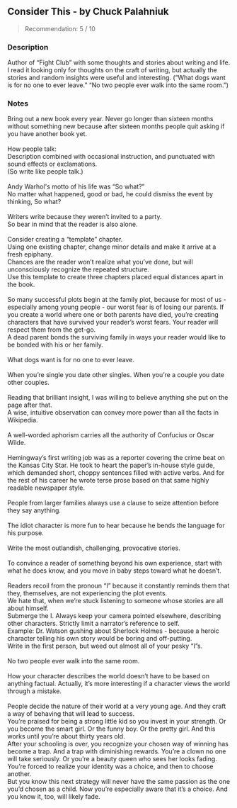 ## Consider This - by Chuck Palahniuk
> Recommendation: 5 / 10
    
### Description
Author of “Fight Club” with some thoughts and stories about writing and life.  I read it looking only for thoughts on the craft of writing, but actually the stories and random insights were useful and interesting. (“What dogs want is for no one to ever leave.” “No two people ever walk into the same room.”)
    
### Notes
Bring out a new book every year. Never go longer than sixteen months without something new because after sixteen months people quit asking if you have another book yet.<br>
<br>
How people talk: <br>
Description combined with occasional instruction, and punctuated with sound effects or exclamations.<br>
(So write like people talk.)<br>
<br>
Andy Warhol's motto of his life was “So what?”<br>
No matter what happened, good or bad, he could dismiss the event by thinking, So what?<br>
<br>
Writers write because they weren’t invited to a party.<br>
So bear in mind that the reader is also alone.<br>
<br>
Consider creating a “template” chapter.<br>
Using one existing chapter, change minor details and make it arrive at a fresh epiphany. <br>
Chances are the reader won’t realize what you’ve done, but will unconsciously recognize the repeated structure.<br>
Use this template to create three chapters placed equal distances apart in the book.<br>
<br>
So many successful plots begin at the family plot, because for most of us - especially among young people - our worst fear is of losing our parents. If you create a world where one or both parents have died, you’re creating characters that have survived your reader’s worst fears. Your reader will respect them from the get-go.<br>
A dead parent bonds the surviving family in ways your reader would like to be bonded with his or her family.<br>
<br>
What dogs want is for no one to ever leave.<br>
<br>
When you’re single you date other singles. When you’re a couple you date other couples.<br>
<br>
Reading that brilliant insight, I was willing to believe anything she put on the page after that.<br>
A wise, intuitive observation can convey more power than all the facts in Wikipedia.<br>
<br>
A well-worded aphorism carries all the authority of Confucius or Oscar Wilde.<br>
<br>
Hemingway’s first writing job was as a reporter covering the crime beat on the Kansas City Star. He took to heart the paper’s in-house style guide, which demanded short, choppy sentences filled with active verbs. And for the rest of his career he wrote terse prose based on that same highly readable newspaper style.<br>
<br>
People from larger families always use a clause to seize attention before they say anything.<br>
<br>
The idiot character is more fun to hear because he bends the language for his purpose.<br>
<br>
Write the most outlandish, challenging, provocative stories.<br>
<br>
To convince a reader of something beyond his own experience, start with what he does know, and you move in baby steps toward what he doesn’t.<br>
<br>
Readers recoil from the pronoun “I” because it constantly reminds them that they, themselves, are not experiencing the plot events.<br>
We hate that, when we’re stuck listening to someone whose stories are all about himself. <br>
Submerge the I. Always keep your camera pointed elsewhere, describing other characters. Strictly limit a narrator’s reference to self.<br>
Example: Dr. Watson gushing about Sherlock Holmes - because a heroic character telling his own story would be boring and off-putting.<br>
Write in the first person, but weed out almost all of your pesky “I”s.<br>
<br>
No two people ever walk into the same room.<br>
<br>
How your character describes the world doesn’t have to be based on anything factual. Actually, it’s more interesting if a character views the world through a mistake.<br>
<br>
People decide the nature of their world at a very young age. And they craft a way of behaving that will lead to success.<br>
You’re praised for being a strong little kid so you invest in your strength. Or you become the smart girl. Or the funny boy. Or the pretty girl. And this works until you’re about thirty years old.<br>
After your schooling is over, you recognize your chosen way of winning has become a trap. And a trap with diminishing rewards. You’re a clown no one will take seriously. Or you’re a beauty queen who sees her looks fading. You’re forced to realize your identity was a choice, and then to choose another.<br>
But you know this next strategy will never have the same passion as the one you’d chosen as a child. Now you’re especially aware that it’s a choice. And you know it, too, will likely fade.
